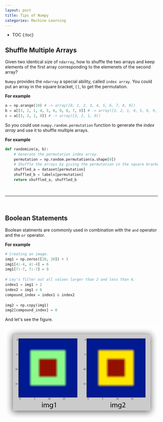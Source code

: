 ```yaml
---
layout: post
title: Tips of Numpy
categories: Machine Learning
---
```


* TOC
{:toc}

Shuffle Multiple Arrays
-----------------------

Given two identical size of `ndarray`, how to shuffle the two arrays and keep elements of the first array corresponding to the elemenets of the second array?

`Numpy` provides the `ndarray` a special ability, called `index array`. You could put an array in the square bracket, `[]`, to get the permutation.

**For example**

```python
a = np.arange(10) # -> array([0, 1, 2, 3, 4, 5, 6, 7, 8, 9])
b = a[[3, 2, 1, 4, 5, 6, 9, 8, 7, 0]] # -> array([3, 2, 1, 4, 5, 6, 9, 8, 7, 0])
c = a[[3, 2, 1, 0]] # -> array([3, 2, 1, 0])
```

So you could use `numpy.random.permutation` function to generate the *index array* and use it to shuffle multiple arrays.

**For example**

```python
def randomize(a, b):
    # Generate the permutation index array.
    permutation = np.random.permutation(a.shape[0])
    # Shuffle the arrays by giving the permutation in the square brackets.
    shuffled_a = dataset[permutation]
    shuffled_b = labels[permutation]
    return shuffled_a, shuffled_b
```

<br/>

---

<br/>
 
Boolean Statements
------------------

Boolean statments are commonly used in combination with the `and` operator and the `or` operator.

**For example**

```python
# Creating an image.
img1 = np.zeros([20, 20]) + 3
img1[4:-4, 4:-4] = 6
img1[7:-7, 7:-7] = 9

# Ley's filter out all values larger than 2 and less than 6.
index1 = img1 > 2
index2 = img1 < 6
compound_index = index1 & index2

img2 = np.copy(img1)
img2[compound_index] = 0
```

And let's see the figure.

![...](/images/2016-07-09-tips-of-numpy/ex-02-fig-01.png)


